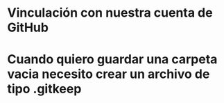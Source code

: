 # Vinculación con nuestra cuenta de GitHub


# Cuando quiero guardar una carpeta vacia necesito crear un archivo de tipo .gitkeep
